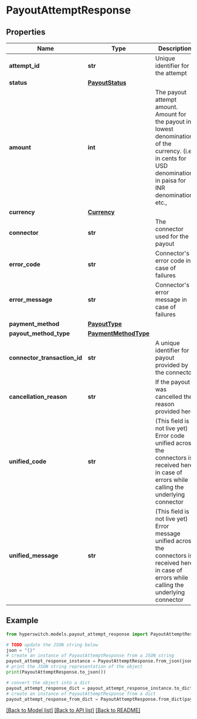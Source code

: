 # PayoutAttemptResponse


## Properties

Name | Type | Description | Notes
------------ | ------------- | ------------- | -------------
**attempt_id** | **str** | Unique identifier for the attempt | 
**status** | [**PayoutStatus**](PayoutStatus.md) |  | 
**amount** | **int** | The payout attempt amount. Amount for the payout in lowest denomination of the currency. (i.e) in cents for USD denomination, in paisa for INR denomination etc., | 
**currency** | [**Currency**](Currency.md) |  | [optional] 
**connector** | **str** | The connector used for the payout | [optional] 
**error_code** | **str** | Connector&#39;s error code in case of failures | [optional] 
**error_message** | **str** | Connector&#39;s error message in case of failures | [optional] 
**payment_method** | [**PayoutType**](PayoutType.md) |  | [optional] 
**payout_method_type** | [**PaymentMethodType**](PaymentMethodType.md) |  | [optional] 
**connector_transaction_id** | **str** | A unique identifier for a payout provided by the connector | [optional] 
**cancellation_reason** | **str** | If the payout was cancelled the reason provided here | [optional] 
**unified_code** | **str** | (This field is not live yet) Error code unified across the connectors is received here in case of errors while calling the underlying connector | [optional] 
**unified_message** | **str** | (This field is not live yet) Error message unified across the connectors is received here in case of errors while calling the underlying connector | [optional] 

## Example

```python
from hyperswitch.models.payout_attempt_response import PayoutAttemptResponse

# TODO update the JSON string below
json = "{}"
# create an instance of PayoutAttemptResponse from a JSON string
payout_attempt_response_instance = PayoutAttemptResponse.from_json(json)
# print the JSON string representation of the object
print(PayoutAttemptResponse.to_json())

# convert the object into a dict
payout_attempt_response_dict = payout_attempt_response_instance.to_dict()
# create an instance of PayoutAttemptResponse from a dict
payout_attempt_response_from_dict = PayoutAttemptResponse.from_dict(payout_attempt_response_dict)
```
[[Back to Model list]](../README.md#documentation-for-models) [[Back to API list]](../README.md#documentation-for-api-endpoints) [[Back to README]](../README.md)


